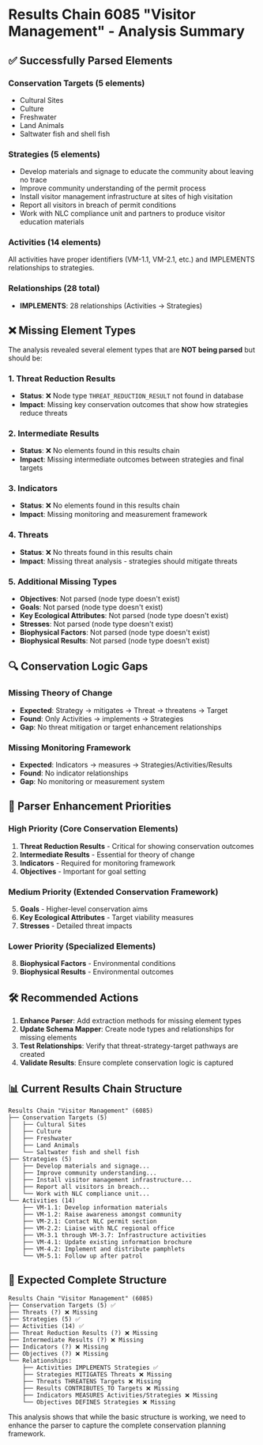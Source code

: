 # Results Chain 6085 "Visitor Management" - Analysis Summary

## ✅ Successfully Parsed Elements

### **Conservation Targets (5 elements)**
- Cultural Sites
- Culture  
- Freshwater
- Land Animals
- Saltwater fish and shell fish

### **Strategies (5 elements)**
- Develop materials and signage to educate the community about leaving no trace
- Improve community understanding of the permit process
- Install visitor management infrastructure at sites of high visitation
- Report all visitors in breach of permit conditions
- Work with NLC compliance unit and partners to produce visitor education materials

### **Activities (14 elements)**
All activities have proper identifiers (VM-1.1, VM-2.1, etc.) and IMPLEMENTS relationships to strategies.

### **Relationships (28 total)**
- **IMPLEMENTS**: 28 relationships (Activities → Strategies)

## ❌ Missing Element Types

The analysis revealed several element types that are **NOT being parsed** but should be:

### **1. Threat Reduction Results**
- **Status**: ❌ Node type `THREAT_REDUCTION_RESULT` not found in database
- **Impact**: Missing key conservation outcomes that show how strategies reduce threats

### **2. Intermediate Results** 
- **Status**: ❌ No elements found in this results chain
- **Impact**: Missing intermediate outcomes between strategies and final targets

### **3. Indicators**
- **Status**: ❌ No elements found in this results chain  
- **Impact**: Missing monitoring and measurement framework

### **4. Threats**
- **Status**: ❌ No threats found in this results chain
- **Impact**: Missing threat analysis - strategies should mitigate threats

### **5. Additional Missing Types**
- **Objectives**: Not parsed (node type doesn't exist)
- **Goals**: Not parsed (node type doesn't exist)
- **Key Ecological Attributes**: Not parsed (node type doesn't exist)
- **Stresses**: Not parsed (node type doesn't exist)
- **Biophysical Factors**: Not parsed (node type doesn't exist)
- **Biophysical Results**: Not parsed (node type doesn't exist)

## 🔍 Conservation Logic Gaps

### **Missing Theory of Change**
- **Expected**: Strategy → mitigates → Threat → threatens → Target
- **Found**: Only Activities → implements → Strategies
- **Gap**: No threat mitigation or target enhancement relationships

### **Missing Monitoring Framework**
- **Expected**: Indicators → measures → Strategies/Activities/Results
- **Found**: No indicator relationships
- **Gap**: No monitoring or measurement system

## 🎯 Parser Enhancement Priorities

### **High Priority (Core Conservation Elements)**
1. **Threat Reduction Results** - Critical for showing conservation outcomes
2. **Intermediate Results** - Essential for theory of change
3. **Indicators** - Required for monitoring framework
4. **Objectives** - Important for goal setting

### **Medium Priority (Extended Conservation Framework)**
5. **Goals** - Higher-level conservation aims
6. **Key Ecological Attributes** - Target viability measures
7. **Stresses** - Detailed threat impacts

### **Lower Priority (Specialized Elements)**
8. **Biophysical Factors** - Environmental conditions
9. **Biophysical Results** - Environmental outcomes

## 🛠️ Recommended Actions

1. **Enhance Parser**: Add extraction methods for missing element types
2. **Update Schema Mapper**: Create node types and relationships for missing elements
3. **Test Relationships**: Verify that threat-strategy-target pathways are created
4. **Validate Results**: Ensure complete conservation logic is captured

## 📊 Current Results Chain Structure

```
Results Chain "Visitor Management" (6085)
├── Conservation Targets (5)
│   ├── Cultural Sites
│   ├── Culture
│   ├── Freshwater
│   ├── Land Animals
│   └── Saltwater fish and shell fish
├── Strategies (5)
│   ├── Develop materials and signage...
│   ├── Improve community understanding...
│   ├── Install visitor management infrastructure...
│   ├── Report all visitors in breach...
│   └── Work with NLC compliance unit...
└── Activities (14)
    ├── VM-1.1: Develop information materials
    ├── VM-1.2: Raise awareness amongst community
    ├── VM-2.1: Contact NLC permit section
    ├── VM-2.2: Liaise with NLC regional office
    ├── VM-3.1 through VM-3.7: Infrastructure activities
    ├── VM-4.1: Update existing information brochure
    ├── VM-4.2: Implement and distribute pamphlets
    └── VM-5.1: Follow up after patrol
```

## 🎯 Expected Complete Structure

```
Results Chain "Visitor Management" (6085)
├── Conservation Targets (5) ✅
├── Threats (?) ❌ Missing
├── Strategies (5) ✅
├── Activities (14) ✅
├── Threat Reduction Results (?) ❌ Missing
├── Intermediate Results (?) ❌ Missing
├── Indicators (?) ❌ Missing
├── Objectives (?) ❌ Missing
└── Relationships:
    ├── Activities IMPLEMENTS Strategies ✅
    ├── Strategies MITIGATES Threats ❌ Missing
    ├── Threats THREATENS Targets ❌ Missing
    ├── Results CONTRIBUTES_TO Targets ❌ Missing
    ├── Indicators MEASURES Activities/Strategies ❌ Missing
    └── Objectives DEFINES Strategies ❌ Missing
```

This analysis shows that while the basic structure is working, we need to enhance the parser to capture the complete conservation planning framework.
